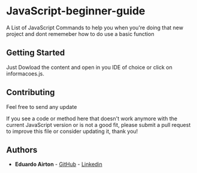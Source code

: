 # JavaScript-beginner-guide

A List of JavaScript Commands to help you when you're doing that new project and dont rememeber how to do use a basic function

## Getting Started

Just Dowload the content and open in you IDE of choice or click on informacoes.js.

## Contributing

Feel free to send any update 

If you see a code or method here that doesn't work anymore with the current JavaScript version or is not a good fit, please submit a pull request to improve this file or consider updating it, thank you!

## Authors

* **Eduardo Airton** - [GitHub](https://github.com/Eduardoa08) - [Linkedin](https://www.linkedin.com/in/eduardo-airton/)
